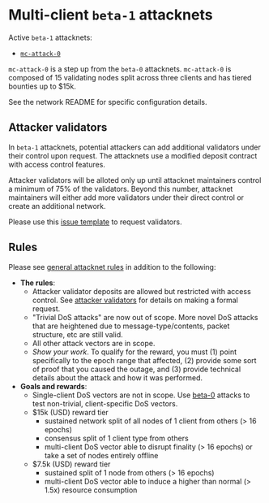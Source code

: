 # Multi-client `beta-1` attacknets

Active `beta-1` attacknets:
* [`mc-attack-0`](./mc-attack-0)

`mc-attack-0` is a step up from the `beta-0` attacknets. `mc-attack-0` is
composed of 15 validating nodes split across three clients and has tiered
bounties up to $15k.

See the network README for specific configuration details.

## Attacker validators

In `beta-1` attacknets, potential attackers can add additional validators under
their control upon request. The attacknets use a modified deposit contract with
access control features.

Attacker validators will be alloted only up until attacknet maintainers
control a minimum of 75% of the validators. Beyond this number, attacknet
maintainers will either add more validators under their direct control or
create an additional network.

Please use this [issue template](https://github.com/ethereum/public-attacknets/issues/new?assignees=djrtwo&labels=&template=request-attacknet-validators.md&title=%5BRequest%5D+Attacknet+Validators)
to request validators.

## Rules

Please see [general attacknet rules](../../README.md#general-rules) in addition
to the following:

* **The rules**:
    * Attacker validator deposits are allowed but restricted with access control.
      See [attacker validators](#attacker-validators) for details on making a
      formal request.
    * "Trivial DoS attacks" are now out of scope. More novel DoS attacks that are heightened due
      to message-type/contents, packet structure, etc are still valid.
    * All other attack vectors are in scope.
    * _Show your work_. To qualify for the reward, you must (1) point specifically to the epoch range that affected,
      (2) provide some sort of proof that you caused the outage,
      and (3) provide technical details about the attack and how it was performed.
* **Goals and rewards**:
    * Single-client DoS vectors are not in scope.
      Use [beta-0](../beta-0) attacks to test non-trivial, client-specific DoS vectors.
    * $15k (USD) reward tier
        * sustained network split of all nodes of 1 client from others (> 16 epochs)
        * consensus split of 1 client type from others
        * multi-client DoS vector able to disrupt finality (> 16 epochs) or
          take a set of nodes entirely offline
    * $7.5k (USD) reward tier
        * sustained split of 1 node from others (> 16 epochs)
        * multi-client DoS vector able to induce a higher than normal (> 1.5x)
          resource consumption